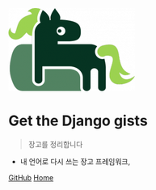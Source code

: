 ![logo](../_media/logo-django.jpg)

# Get the <strong>Django</strong> gists

> 장고를 정리합니다

- 내 언어로 다시 쓰는 장고 프레임워크,

[GitHub](https://github.com/docsifyjs/docsify/)
[Home]()